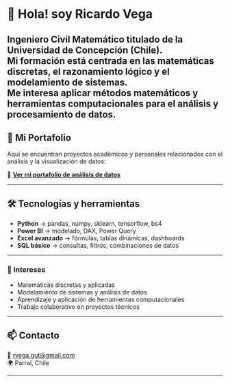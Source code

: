 # 👋 Hola! soy Ricardo Vega

Ingeniero Civil Matemático titulado de la Universidad de Concepción (Chile).  
Mi formación está centrada en las **matemáticas discretas**, el razonamiento lógico y el modelamiento de sistemas.  
Me interesa aplicar métodos matemáticos y herramientas computacionales para el **análisis y procesamiento de datos**.
---

## 📂 Mi Portafolio
Aqui se encuentran proyectos académicos y personales relacionados con el análisis y la visualización de datos:

🔗 [**Ver mi portafolio de análisis de datos**](https://github.com/portafolio-ricardo-vega)

---

## 🛠️ Tecnologías y herramientas
- **Python** → pandas, numpy, sklearn, tensorflow, bs4  
- **Power BI** → modelado, DAX, Power Query  
- **Excel avanzado** → fórmulas, tablas dinámicas, dashboards  
- **SQL básico** → consultas, filtros, combinaciones de datos  

---

### 🌱 Intereses
- Matemáticas discretas y aplicadas  
- Modelamiento de sistemas y análisis de datos  
- Aprendizaje y aplicación de herramientas computacionales  
- Trabajo colaborativo en proyectos técnicos

---

## 📫 Contacto
📧 rvega.gut@gmail.com  
🌍 Parral, Chile  
<!--💼 [LinkedIn](https://www.linkedin.com/) *(agrega tu perfil si lo tienes)* --> 

---
